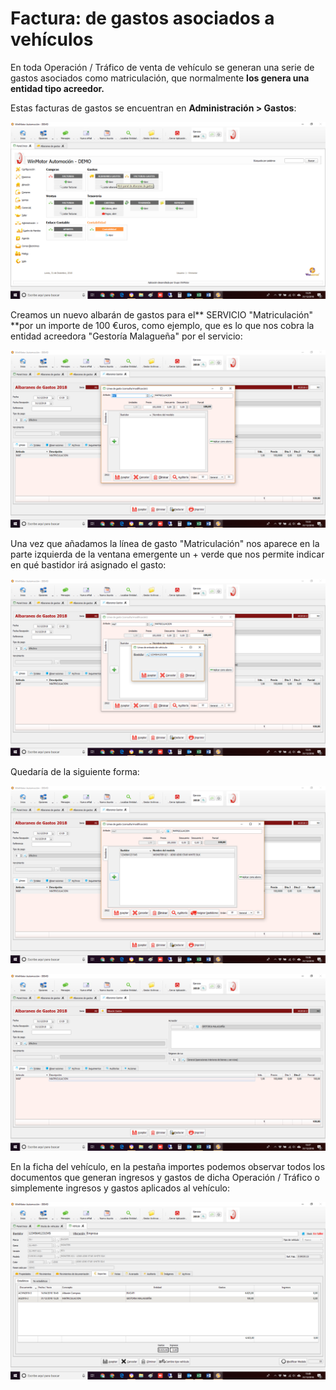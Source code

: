 # Factura: de gastos asociados a vehículos

En toda Operación / Tráfico de venta de vehículo se generan una serie de gastos asociados como matriculación, que normalmente **los genera una entidad tipo acreedor.**

Estas facturas de gastos se encuentran en **Administración > Gastos**:

![](<../../.gitbook/assets/image (117).png>)

Creamos un nuevo albarán de gastos para el** SERVICIO "Matriculación" **por un importe de 100 €uros, como ejemplo, que es lo que nos cobra la entidad acreedora "Gestoría Malagueña" por el servicio:

![](<../../.gitbook/assets/image (118).png>)

Una vez que añadamos la línea de gasto "Matriculación" nos aparece en la parte izquierda de la ventana emergente un + verde que nos permite indicar en qué bastidor irá asignado el gasto:

![](<../../.gitbook/assets/image (119).png>)

Quedaría de la siguiente forma:

![](<../../.gitbook/assets/image (120).png>)

![En la parte inferior del albarán nos aparece la opción de "Facturar"](<../../.gitbook/assets/image (121).png>)

En la ficha del vehículo, en la pestaña importes podemos observar todos los documentos que generan ingresos y gastos de dicha Operación / Tráfico o simplemente ingresos y gastos aplicados al vehículo:

![](<../../.gitbook/assets/image (122).png>)
